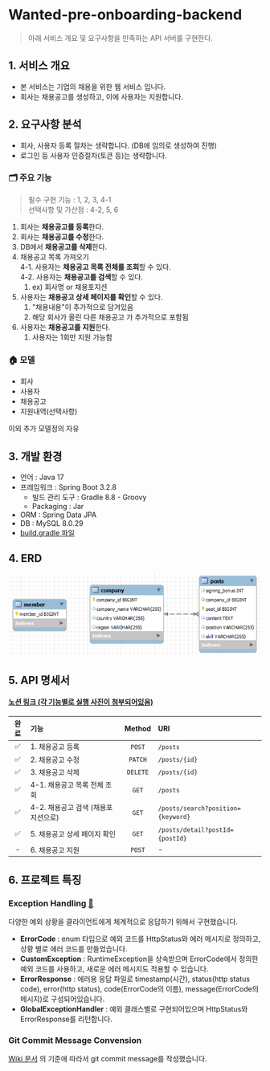 # Wanted-pre-onboarding-backend
> 아래 서비스 개요 및 요구사항을 만족하는 API 서버를 구현한다.

## 1. 서비스 개요
- 본 서비스는 기업의 채용을 위한 웹 서비스 입니다.
- 회사는 채용공고를 생성하고, 이에 사용자는 지원합니다.

## 2. 요구사항 분석
- 회사, 사용자 등록 절차는 생략합니다. (DB에 임의로 생성하여 진행)
- 로그인 등 사용자 인증절차(토큰 등)는 생략합니다.

### 🗂️ 주요 기능
> 필수 구현 기능 : 1, 2, 3, 4-1  </br>
> 선택사항 및 가산점 : 4-2, 5, 6

1. 회사는 **채용공고를 등록**한다.
2. 회사는 **채용공고를 수정**한다.
3. DB에서 **채용공고를 삭제**한다.
4. 채용공고 목록 가져오기 </br>
   4-1. 사용자는 **채용공고 목록 전체를 조회**할 수 있다. </br>
   4-2. 사용자는 **채용공고를 검색**할 수 있다.
    1. ex) 회사명 or 채용포지션
5. 사용자는 **채용공고 상세 페이지를 확인**할 수 있다.
    1. "채용내용"이 추가적으로 담겨있음
    2. 해당 회사가 올린 다른 채용공고 가 추가적으로 포함됨
6. 사용자는 **채용공고를 지원**한다.
    1. 사용자는 1회만 지원 가능함

### 🏠 모델
- 회사
- 사용자
- 채용공고
- 지원내역(선택사항)

이외 추가 모델정의 자유

## 3. 개발 환경
- 언어 : Java 17
- 프레임워크 : Spring Boot 3.2.8
    - 빌드 관리 도구 : Gradle 8.8 - Groovy
    - Packaging : Jar
- ORM : Spring Data JPA
- DB : MySQL 8.0.29
- [build.gradle 파일](build.gradle)

## 4. ERD
![ERD](src/main/resources/image/ERD.png)</br>

## 5. API 명세서
#### [노션 링크 (각 기능별로 실행 사진이 첨부되어있음)](https://jinhui-portfolio.notion.site/API-90e049d731e44579aa35f96eb38c78a9?pvs=4)

| 완료  | 기능                     | Method | URI                                                           |
|:---:|:-----------------------|:------:|:--------------------------------------------------------------|
|  ✅  | 1. 채용공고 등록             |  `POST`  | `/posts`                                                      |
|  ✅  | 2. 채용공고 수정             | `PATCH`  | `/posts/{id}`                                                 |
|  ✅  | 3. 채용공고 삭제             | `DELETE` | `/posts/{id}`                                                 |
|  ✅  | 4-1. 채용공고 목록 전체 조회     |  `GET`   | `/posts`                                                      |
|  ✅  | 4-2. 채용공고 검색 (채용포지션으로) |  `GET`   | `/posts/search?position={keyword}`                            |
|  ✅  | 5. 채용공고 상세 페이지 확인      |  `GET`   | `/posts/detail?postId={postId}`                               |
|  -  | 6. 채용공고 지원             |  `POST`  | -                                                             |

## 6. 프로젝트 특징
### Exception Handling [📁](https://github.com/rhaehf/wanted-pre-onboarding-backend/blob/3fb654b51c5dd7a11f2ca7e982769dd56ca494f1/src/main/java/com/wanted/pre_onboarding_backend/exception)
다양한 예외 상황을 클라이언트에게 체계적으로 응답하기 위해서 구현했습니다.
- **ErrorCode** : enum 타입으로 예외 코드를 HttpStatus와 에러 메시지로 정의하고, 상황 별로 에러 코드를 만들었습니다.
- **CustomException** : RuntimeException을 상속받으며 ErrorCode에서 정의한 예외 코드를 사용하고, 새로운 에러 메시지도 적용할 수 있습니다.
- **ErrorResponse** : 에러용 응답 파일로 timestamp(시간), status(http status code), error(http status), code(ErrorCode의 이름), message(ErrorCode의 메시지)로 구성되어있습니다.
- **GlobalExceptionHandler** : 예외 클래스별로 구현되어있으며 HttpStatus와 ErrorResponse를 리턴합니다.


### Git Commit Message Convension
[Wiki 문서](https://github.com/rhaehf/wanted-pre-onboarding-backend/wiki/Git-Commit-Message-Convension) 의 기준에 따라서 git commit message를 작성했습니다.
